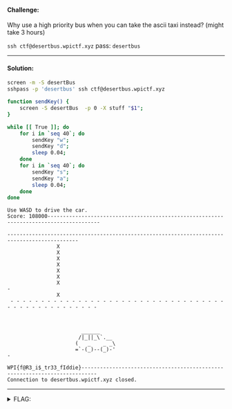 #### Challenge:

Why use a high priority bus when you can take the ascii taxi instead? (might take 3 hours)

`ssh ctf@desertbus.wpictf.xyz` pass: `desertbus`

---

#### Solution:

```bash
screen -m -S desertBus
sshpass -p 'desertbus' ssh ctf@desertbus.wpictf.xyz
```

```bash
function sendKey() {
    screen -S desertBus  -p 0 -X stuff "$1";
}

while [[ True ]]; do
    for i in `seq 40`; do
        sendKey "w";
        sendKey "d";
        sleep 0.04;
    done
    for i in `seq 40`; do
        sendKey "s";
        sendKey "a";
        sleep 0.04;
    done
done
```

```console
Use WASD to drive the car.
Score: 108000---------------------------------------------------------------------------------------

---------------------------------------------------------------------------------------------
                X
                X
                X
                X
                X
                X
                X                                                                                  -
                X
 - - - - - - - - - - - - - - - - - - - - - - - - - - - - - - - - - - - - - - - - - - - - - - - - - -



                        ______
                       /|_||_\`.__
                      (   _    _ _\
                      =`-(_)--(_)-'                                                                -

WPI{f@R3_i$_tr33_fIddie}---------------------------------------------------------------------------
Connection to desertbus.wpictf.xyz closed.
```

---

<details><summary>FLAG:</summary>

```
WPI{f@R3_i$_tr33_fIddie}
```

</details>
<br/>
